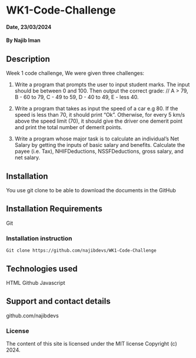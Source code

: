 # WK1-Code-Challenge

#### Date, 23/03/2024

#### By Najib Iman

## Description
Week 1 code challenge, We were given three challenges:
1. Write a program that prompts the user to input student marks. The input should be between 0 and 100. Then output the correct grade: 
// A > 79, B - 60 to 79, C -  49 to 59, D - 40 to 49, E - less 40.

2. Write a program that takes as input the speed of a car e.g 80. If the speed is less than 70, it should print “Ok”. Otherwise, for every 5 km/s above the speed limit (70), it should give the driver one demerit point and print the total number of demerit points.

3. Write a program whose major task is to calculate an individual’s Net Salary by getting the inputs of basic salary and benefits. Calculate the payee (i.e. Tax), NHIFDeductions, NSSFDeductions, gross salary, and net salary. 


## Installation
You use git clone to be able to download the documents in the GitHub

## Installation Requirements
Git

### Installation instruction
```
Git clone https://github.com/najibdevs/WK1-Code-Challenge

```

## Technologies used
HTML
Github
Javascript

## Support and contact details
github.com/najibdevs

### License
The content of this site is licensed under the MIT license
Copyright (c) 2024.

